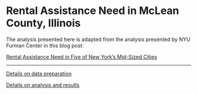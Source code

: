# Rental Assistance Need in McLean County, Illinois

The analysis presented here is adapted from the analysis presented by NYU Furman Center in this blog post:

[Rental Assistance Need in Five of New York’s Mid-Sized Cities](https://furmancenter.org/thestoop/entry/rental-assistance-need-in-five-of-new-yorks-mid-sized-cities)

--- 

[Details on data preparation](https://github.com/mcrpc/rental-assistance-mclean/prep-data.html) 

[Details on analysis and results](https://github.com/mcrpc/rental-assistance-mclean/analysis_moe-no_rep-100.html)
